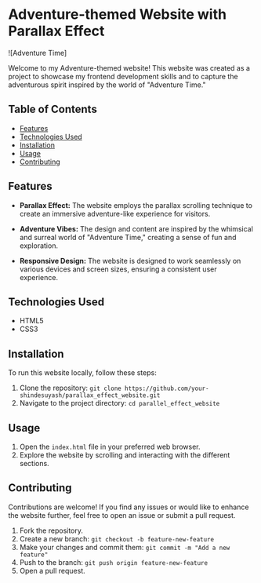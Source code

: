 # Adventure-themed Website with Parallax Effect

![Adventure Time]

Welcome to my Adventure-themed website! This website was created as a project to showcase my frontend development skills and to capture the adventurous spirit inspired by the world of "Adventure Time."

## Table of Contents

- [Features](#features)
- [Technologies Used](#technologies-used)
- [Installation](#installation)
- [Usage](#usage)
- [Contributing](#contributing)



## Features

- **Parallax Effect:** The website employs the parallax scrolling technique to create an immersive adventure-like experience for visitors.

- **Adventure Vibes:** The design and content are inspired by the whimsical and surreal world of "Adventure Time," creating a sense of fun and exploration.

- **Responsive Design:** The website is designed to work seamlessly on various devices and screen sizes, ensuring a consistent user experience.

## Technologies Used

- HTML5
- CSS3
  

## Installation

To run this website locally, follow these steps:

1. Clone the repository: `git clone https://github.com/your-shindesuyash/parallax_effect_website.git`
2. Navigate to the project directory: `cd parallel_effect_website`

## Usage

1. Open the `index.html` file in your preferred web browser.
2. Explore the website by scrolling and interacting with the different sections.

## Contributing

Contributions are welcome! If you find any issues or would like to enhance the website further, feel free to open an issue or submit a pull request.

1. Fork the repository.
2. Create a new branch: `git checkout -b feature-new-feature`
3. Make your changes and commit them: `git commit -m "Add a new feature"`
4. Push to the branch: `git push origin feature-new-feature`
5. Open a pull request.


